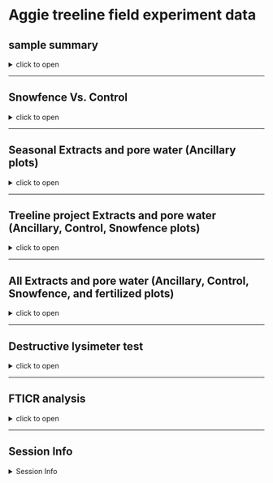 Aggie treeline field experiment data
================

## sample summary

<details>
<summary>
click to open
</summary>

Soils were collected around trees on treelines in the western brooks
range Alaska varying in soil moisture. Three sites were chosen: Tussock
tundra (Mesic), Wet Sedge (Hydric), and Dryas-lichen tundra (Xeric). 8
similar trees were chosen per treatment based on their DBH and proximity
to the treeline. Snow fences were constructed as a treatment to build
larger snow packs around the given trees in winter and compared against
a control group where nothing was done besides sampling. In order to
reduce impact on these tree-plots 8 Ancillary trees were also chosen
based on the same DBH, proximity to treeline parameters and used for
seasonal sampling.  
A previous project conducted at these sites fertilized soils around
similar trees. These soils were also sampled to identify long term
effects of fertilization. Soils were collected from control and
snowfence trees in march and late may/early June (Just after thaw) along
with resin strips (Except in 2020). Soil pore water was taken regularly
during the growing season (2017-2019). During 2019 collection
frequencies reduced due to staffing and were disrupted due to COVID in
2020 with an inability to visit the field sites.

</details>

------------------------------------------------------------------------

## Snowfence Vs. Control

<details>
<summary>
click to open
</summary>

#### Extracts:

K2SO4

<details>
<summary>
click to open
</summary>

<img src="Aggie_report_files/figure-gfm/unnamed-chunk-1-1.png" width="100%" /><img src="Aggie_report_files/figure-gfm/unnamed-chunk-1-2.png" width="100%" /><img src="Aggie_report_files/figure-gfm/unnamed-chunk-1-3.png" width="100%" /><img src="Aggie_report_files/figure-gfm/unnamed-chunk-1-4.png" width="100%" /><img src="Aggie_report_files/figure-gfm/unnamed-chunk-1-5.png" width="100%" /><img src="Aggie_report_files/figure-gfm/unnamed-chunk-1-6.png" width="100%" /><img src="Aggie_report_files/figure-gfm/unnamed-chunk-1-7.png" width="100%" /><img src="Aggie_report_files/figure-gfm/unnamed-chunk-1-8.png" width="100%" /><img src="Aggie_report_files/figure-gfm/unnamed-chunk-1-9.png" width="100%" />

</details>

#### H2O:

<details>
<summary>
click to open
</summary>

<img src="Aggie_report_files/figure-gfm/unnamed-chunk-2-1.png" width="100%" /><img src="Aggie_report_files/figure-gfm/unnamed-chunk-2-2.png" width="100%" /><img src="Aggie_report_files/figure-gfm/unnamed-chunk-2-3.png" width="100%" /><img src="Aggie_report_files/figure-gfm/unnamed-chunk-2-4.png" width="100%" /><img src="Aggie_report_files/figure-gfm/unnamed-chunk-2-5.png" width="100%" />

</details>

#### Pore water:

<details>
<summary>
click to open
</summary>

<img src="Aggie_report_files/figure-gfm/unnamed-chunk-3-1.png" width="100%" /><img src="Aggie_report_files/figure-gfm/unnamed-chunk-3-2.png" width="100%" /><img src="Aggie_report_files/figure-gfm/unnamed-chunk-3-3.png" width="100%" /><img src="Aggie_report_files/figure-gfm/unnamed-chunk-3-4.png" width="100%" /><img src="Aggie_report_files/figure-gfm/unnamed-chunk-3-5.png" width="100%" />

</details>

#### Resin strip:

<details>
<summary>
click to open
</summary>

<img src="Aggie_report_files/figure-gfm/unnamed-chunk-4-1.png" width="100%" /><img src="Aggie_report_files/figure-gfm/unnamed-chunk-4-2.png" width="100%" /><img src="Aggie_report_files/figure-gfm/unnamed-chunk-4-3.png" width="100%" />

</details>
</details>

------------------------------------------------------------------------

## Seasonal Extracts and pore water (Ancillary plots)

<details>
<summary>
click to open
</summary>

#### Extracts:

Due to soil plot concerns only ancillary plots were harvested multiple
times per year. K2SO4:

<details>
<summary>
click to open
</summary>

<img src="Aggie_report_files/figure-gfm/unnamed-chunk-5-1.png" width="100%" /><img src="Aggie_report_files/figure-gfm/unnamed-chunk-5-2.png" width="100%" /><img src="Aggie_report_files/figure-gfm/unnamed-chunk-5-3.png" width="100%" /><img src="Aggie_report_files/figure-gfm/unnamed-chunk-5-4.png" width="100%" /><img src="Aggie_report_files/figure-gfm/unnamed-chunk-5-5.png" width="100%" /><img src="Aggie_report_files/figure-gfm/unnamed-chunk-5-6.png" width="100%" /><img src="Aggie_report_files/figure-gfm/unnamed-chunk-5-7.png" width="100%" /><img src="Aggie_report_files/figure-gfm/unnamed-chunk-5-8.png" width="100%" /><img src="Aggie_report_files/figure-gfm/unnamed-chunk-5-9.png" width="100%" />

</details>

#### H2O:

<details>
<summary>
click to open
</summary>

<img src="Aggie_report_files/figure-gfm/unnamed-chunk-6-1.png" width="100%" /><img src="Aggie_report_files/figure-gfm/unnamed-chunk-6-2.png" width="100%" /><img src="Aggie_report_files/figure-gfm/unnamed-chunk-6-3.png" width="100%" /><img src="Aggie_report_files/figure-gfm/unnamed-chunk-6-4.png" width="100%" /><img src="Aggie_report_files/figure-gfm/unnamed-chunk-6-5.png" width="100%" />

</details>

#### Pore water:

<details>
<summary>
click to open
</summary>

<img src="Aggie_report_files/figure-gfm/unnamed-chunk-7-1.png" width="100%" /><img src="Aggie_report_files/figure-gfm/unnamed-chunk-7-2.png" width="100%" /><img src="Aggie_report_files/figure-gfm/unnamed-chunk-7-3.png" width="100%" /><img src="Aggie_report_files/figure-gfm/unnamed-chunk-7-4.png" width="100%" /><img src="Aggie_report_files/figure-gfm/unnamed-chunk-7-5.png" width="100%" />

</details>

#### Resin strip:

<details>
<summary>
click to open
</summary>
<img src="Aggie_report_files/figure-gfm/unnamed-chunk-8-1.png" width="100%" /><img src="Aggie_report_files/figure-gfm/unnamed-chunk-8-2.png" width="100%" /><img src="Aggie_report_files/figure-gfm/unnamed-chunk-8-3.png" width="100%" />
</details>
</details>

------------------------------------------------------------------------

## Treeline project Extracts and pore water (Ancillary, Control, Snowfence plots)

<details>
<summary>
click to open
</summary>

#### Extracts:

Due to soil plot concerns only ancillary plots were harvested multiple
times per year. K2SO4:

<details>
<summary>
click to open
</summary>

<img src="Aggie_report_files/figure-gfm/unnamed-chunk-9-1.png" width="100%" /><img src="Aggie_report_files/figure-gfm/unnamed-chunk-9-2.png" width="100%" /><img src="Aggie_report_files/figure-gfm/unnamed-chunk-9-3.png" width="100%" /><img src="Aggie_report_files/figure-gfm/unnamed-chunk-9-4.png" width="100%" /><img src="Aggie_report_files/figure-gfm/unnamed-chunk-9-5.png" width="100%" /><img src="Aggie_report_files/figure-gfm/unnamed-chunk-9-6.png" width="100%" /><img src="Aggie_report_files/figure-gfm/unnamed-chunk-9-7.png" width="100%" /><img src="Aggie_report_files/figure-gfm/unnamed-chunk-9-8.png" width="100%" /><img src="Aggie_report_files/figure-gfm/unnamed-chunk-9-9.png" width="100%" />

</details>

#### H2O:

<details>
<summary>
click to open
</summary>

<img src="Aggie_report_files/figure-gfm/unnamed-chunk-10-1.png" width="100%" /><img src="Aggie_report_files/figure-gfm/unnamed-chunk-10-2.png" width="100%" /><img src="Aggie_report_files/figure-gfm/unnamed-chunk-10-3.png" width="100%" /><img src="Aggie_report_files/figure-gfm/unnamed-chunk-10-4.png" width="100%" /><img src="Aggie_report_files/figure-gfm/unnamed-chunk-10-5.png" width="100%" />

</details>

#### Pore water:

<details>
<summary>
click to open
</summary>

<img src="Aggie_report_files/figure-gfm/unnamed-chunk-11-1.png" width="100%" /><img src="Aggie_report_files/figure-gfm/unnamed-chunk-11-2.png" width="100%" /><img src="Aggie_report_files/figure-gfm/unnamed-chunk-11-3.png" width="100%" /><img src="Aggie_report_files/figure-gfm/unnamed-chunk-11-4.png" width="100%" /><img src="Aggie_report_files/figure-gfm/unnamed-chunk-11-5.png" width="100%" />

</details>

#### Resin strip:

<details>
<summary>
click to open
</summary>

Resin strips were extracted in 2M KCl

<img src="Aggie_report_files/figure-gfm/unnamed-chunk-12-1.png" width="100%" /><img src="Aggie_report_files/figure-gfm/unnamed-chunk-12-2.png" width="100%" /><img src="Aggie_report_files/figure-gfm/unnamed-chunk-12-3.png" width="100%" /><img src="Aggie_report_files/figure-gfm/unnamed-chunk-12-4.png" width="100%" /><img src="Aggie_report_files/figure-gfm/unnamed-chunk-12-5.png" width="100%" /><img src="Aggie_report_files/figure-gfm/unnamed-chunk-12-6.png" width="100%" />

</details>
</details>

------------------------------------------------------------------------

## All Extracts and pore water (Ancillary, Control, Snowfence, and fertilized plots)

<details>
<summary>
click to open
</summary>

#### Extracts:

Due to soil plot concerns only ancillary plots were harvested multiple
times per year. K2SO4:

<details>
<summary>
click to open
</summary>

<img src="Aggie_report_files/figure-gfm/unnamed-chunk-13-1.png" width="100%" /><img src="Aggie_report_files/figure-gfm/unnamed-chunk-13-2.png" width="100%" /><img src="Aggie_report_files/figure-gfm/unnamed-chunk-13-3.png" width="100%" /><img src="Aggie_report_files/figure-gfm/unnamed-chunk-13-4.png" width="100%" /><img src="Aggie_report_files/figure-gfm/unnamed-chunk-13-5.png" width="100%" /><img src="Aggie_report_files/figure-gfm/unnamed-chunk-13-6.png" width="100%" /><img src="Aggie_report_files/figure-gfm/unnamed-chunk-13-7.png" width="100%" /><img src="Aggie_report_files/figure-gfm/unnamed-chunk-13-8.png" width="100%" /><img src="Aggie_report_files/figure-gfm/unnamed-chunk-13-9.png" width="100%" />

</details>

#### H2O:

<details>
<summary>
click to open
</summary>

<img src="Aggie_report_files/figure-gfm/unnamed-chunk-14-1.png" width="100%" /><img src="Aggie_report_files/figure-gfm/unnamed-chunk-14-2.png" width="100%" /><img src="Aggie_report_files/figure-gfm/unnamed-chunk-14-3.png" width="100%" /><img src="Aggie_report_files/figure-gfm/unnamed-chunk-14-4.png" width="100%" /><img src="Aggie_report_files/figure-gfm/unnamed-chunk-14-5.png" width="100%" />

</details>

#### Pore water:

<details>
<summary>
click to open
</summary>

<img src="Aggie_report_files/figure-gfm/unnamed-chunk-15-1.png" width="100%" /><img src="Aggie_report_files/figure-gfm/unnamed-chunk-15-2.png" width="100%" /><img src="Aggie_report_files/figure-gfm/unnamed-chunk-15-3.png" width="100%" /><img src="Aggie_report_files/figure-gfm/unnamed-chunk-15-4.png" width="100%" /><img src="Aggie_report_files/figure-gfm/unnamed-chunk-15-5.png" width="100%" />

</details>

#### Resin strip:

<details>
<summary>
click to open
</summary>

Resin strips were extracted in 2M KCl

<img src="Aggie_report_files/figure-gfm/unnamed-chunk-16-1.png" width="100%" /><img src="Aggie_report_files/figure-gfm/unnamed-chunk-16-2.png" width="100%" /><img src="Aggie_report_files/figure-gfm/unnamed-chunk-16-3.png" width="100%" />

</details>
</details>

------------------------------------------------------------------------

## Destructive lysimeter test

<details>
<summary>
click to open
</summary>

#### Pore water:

<details>
<summary>
click to open
</summary>

![](Aggie_report_files/figure-gfm/unnamed-chunk-17-1.png)<!-- -->![](Aggie_report_files/figure-gfm/unnamed-chunk-17-2.png)<!-- -->

</details>

#### Extractions

<details>
<summary>
click to open
</summary>

![](Aggie_report_files/figure-gfm/unnamed-chunk-18-1.png)<!-- -->![](Aggie_report_files/figure-gfm/unnamed-chunk-18-2.png)<!-- -->![](Aggie_report_files/figure-gfm/unnamed-chunk-18-3.png)<!-- -->![](Aggie_report_files/figure-gfm/unnamed-chunk-18-4.png)<!-- -->![](Aggie_report_files/figure-gfm/unnamed-chunk-18-5.png)<!-- -->![](Aggie_report_files/figure-gfm/unnamed-chunk-18-6.png)<!-- -->![](Aggie_report_files/figure-gfm/unnamed-chunk-18-7.png)<!-- -->![](Aggie_report_files/figure-gfm/unnamed-chunk-18-8.png)<!-- -->![](Aggie_report_files/figure-gfm/unnamed-chunk-18-9.png)<!-- -->![](Aggie_report_files/figure-gfm/unnamed-chunk-18-10.png)<!-- -->![](Aggie_report_files/figure-gfm/unnamed-chunk-18-11.png)<!-- -->![](Aggie_report_files/figure-gfm/unnamed-chunk-18-12.png)<!-- -->![](Aggie_report_files/figure-gfm/unnamed-chunk-18-13.png)<!-- -->![](Aggie_report_files/figure-gfm/unnamed-chunk-18-14.png)<!-- -->

</details>
</details>

------------------------------------------------------------------------

## FTICR analysis

<details>
<summary>
click to open
</summary>

Homogenized soil samples collected in the field in early(end of may
begining of June) and late spring (Late June or early July) from 2017,
2018 and 2019 were sent to EMSL for FTICR analysis.

#### 1. FTICR domains

<details>
<summary>
click to open
</summary>

![](Aggie_report_files/figure-gfm/unnamed-chunk-19-1.png)<!-- -->![](Aggie_report_files/figure-gfm/unnamed-chunk-19-2.png)<!-- -->

</details>

#### 2. Comparing polar vs. non-polar extracts

<details>
<summary>
click to open
</summary>

![](Aggie_report_files/figure-gfm/unnamed-chunk-20-1.png)<!-- -->

![](Aggie_report_files/figure-gfm/unnamed-chunk-21-1.png)<!-- -->

Non-polar extracts were strongly dominated by low-O aliphatic molecules
and skewed the overall trends when we combined results from polar and
non-polar extracts. We therefore analyze the two extract types
separately, and focus primarily on the polar (water) extracts.

</details>

#### 3. Polar extracts

<details>
<summary>
click to open
</summary>

###### 3.1. PERMANOVA

<details>
<summary>
click to open
</summary>

|             |  Df | SumsOfSqs |   MeanSqs |     F.Model |        R2 | Pr(\>F) |
|:------------|----:|----------:|----------:|------------:|----------:|--------:|
| Site        |   2 | 0.2048378 | 0.1024189 | 109.2342208 | 0.7080634 |   0.001 |
| Year        |   1 | 0.0011243 | 0.0011243 |   1.1990670 | 0.0038862 |   0.274 |
| Season      |   2 | 0.0013712 | 0.0006856 |   0.7312319 | 0.0047399 |   0.493 |
| Site:Year   |   2 | 0.0278093 | 0.0139047 |  14.8299373 | 0.0961286 |   0.001 |
| Site:Season |   3 | 0.0083759 | 0.0027920 |   2.9777402 | 0.0289529 |   0.034 |
| Year:Season |   1 | 0.0007694 | 0.0007694 |   0.8205613 | 0.0026595 |   0.388 |
| Residuals   |  48 | 0.0450052 | 0.0009376 |          NA | 0.1555696 |      NA |
| Total       |  59 | 0.2892930 |        NA |          NA | 1.0000000 |      NA |

Site, Site:Year were significant (p \< 0.05)

Site accounted for 71 % of total variation among samples (R2= 0.71)

</details>

###### 3.2. PCA

<details>
<summary>
click to open
</summary>

![](Aggie_report_files/figure-gfm/unnamed-chunk-23-1.png)<!-- -->

There was a strong separation among the three Site/soil types. Hydric
and Xeric soils were strongly dominated by aliphatic (simple) molecules,
whereas Mesic soils were dominated by lignin-like, aromatic, and
condensed aromatic (complex) molecules.

![](Aggie_report_files/figure-gfm/unnamed-chunk-24-1.png)<!-- -->![](Aggie_report_files/figure-gfm/unnamed-chunk-24-2.png)<!-- -->

Hydric Only

![](Aggie_report_files/figure-gfm/unnamed-chunk-25-1.png)<!-- -->

</details>

###### 3.3. Van Krevelen

<details>
<summary>
click to open
</summary>
3.3.1. All treatments
<details>
<summary>
click to open
</summary>

![](Aggie_report_files/figure-gfm/unnamed-chunk-26-1.png)<!-- -->![](Aggie_report_files/figure-gfm/unnamed-chunk-26-2.png)<!-- -->

</details>
3.3.2. Unique peaks by site
<details>
<summary>
click to open
</summary>

![](Aggie_report_files/figure-gfm/unnamed-chunk-27-1.png)<!-- -->

| Class              | Xeric | Mesic | Hydric |
|:-------------------|------:|------:|-------:|
| aliphatic          |   172 |   483 |    294 |
| aromatic           |    32 |   135 |     22 |
| condensed aromatic |    10 |    65 |     17 |
| unsaturated/lignin |   122 |   703 |     47 |

</details>
3.3.3. Seasonality Mesic and Hydric
<details>
<summary>
click to open
</summary>

![](Aggie_report_files/figure-gfm/unnamed-chunk-29-1.png)<!-- -->

</details>
</details>
</details>
</details>

------------------------------------------------------------------------

## Session Info

<details>
<summary>
Session Info
</summary>

Date run: 2023-03-02

    ## R version 4.2.2 (2022-10-31 ucrt)
    ## Platform: x86_64-w64-mingw32/x64 (64-bit)
    ## Running under: Windows 10 x64 (build 19045)
    ## 
    ## Matrix products: default
    ## 
    ## locale:
    ## [1] LC_COLLATE=English_United States.utf8 
    ## [2] LC_CTYPE=English_United States.utf8   
    ## [3] LC_MONETARY=English_United States.utf8
    ## [4] LC_NUMERIC=C                          
    ## [5] LC_TIME=English_United States.utf8    
    ## 
    ## attached base packages:
    ## [1] grid      stats     graphics  grDevices utils     datasets  methods  
    ## [8] base     
    ## 
    ## other attached packages:
    ##  [1] lubridate_1.9.0   timechange_0.1.1  ggbiplot_0.55     scales_1.2.1     
    ##  [5] plyr_1.8.8        vegan_2.6-4       lattice_0.20-45   permute_0.9-7    
    ##  [9] forcats_0.5.2     stringr_1.5.0     dplyr_1.0.10      purrr_1.0.0      
    ## [13] readr_2.1.3       tidyr_1.2.1       tibble_3.1.8      ggplot2_3.4.0    
    ## [17] tidyverse_1.3.2   tarchetypes_0.7.4 targets_0.14.2   
    ## 
    ## loaded via a namespace (and not attached):
    ##  [1] nlme_3.1-162        fs_1.5.2            httr_1.4.4         
    ##  [4] future.callr_0.8.1  tools_4.2.2         backports_1.4.1    
    ##  [7] utf8_1.2.2          R6_2.5.1            DBI_1.1.3          
    ## [10] mgcv_1.8-41         colorspace_2.0-3    withr_2.5.0        
    ## [13] tidyselect_1.2.0    processx_3.8.0      compiler_4.2.2     
    ## [16] cli_3.6.0           rvest_1.0.3         xml2_1.3.3         
    ## [19] labeling_0.4.2      callr_3.7.3         digest_0.6.31      
    ## [22] rmarkdown_2.19      pkgconfig_2.0.3     htmltools_0.5.4    
    ## [25] parallelly_1.34.0   highr_0.10          dbplyr_2.2.1       
    ## [28] fastmap_1.1.0       rlang_1.0.6         readxl_1.4.1       
    ## [31] rstudioapi_0.14     shiny_1.7.4         farver_2.1.1       
    ## [34] generics_0.1.3      jsonlite_1.8.4      googlesheets4_1.0.1
    ## [37] magrittr_2.0.3      Matrix_1.5-1        Rcpp_1.0.9         
    ## [40] munsell_0.5.0       fansi_1.0.3         lifecycle_1.0.3    
    ## [43] furrr_0.3.1         stringi_1.7.8       yaml_2.3.6         
    ## [46] MASS_7.3-58.1       promises_1.2.0.1    parallel_4.2.2     
    ## [49] listenv_0.9.0       crayon_1.5.2        miniUI_0.1.1.1     
    ## [52] haven_2.5.1         splines_4.2.2       hms_1.1.2          
    ## [55] knitr_1.41          ps_1.7.2            pillar_1.8.1       
    ## [58] igraph_1.3.5        PNWColors_0.1.0     base64url_1.4      
    ## [61] codetools_0.2-18    reprex_2.0.2        glue_1.6.2         
    ## [64] evaluate_0.19       data.table_1.14.6   modelr_0.1.10      
    ## [67] httpuv_1.6.7        vctrs_0.5.1         tzdb_0.3.0         
    ## [70] cellranger_1.1.0    gtable_0.3.1        future_1.30.0      
    ## [73] assertthat_0.2.1    ggExtra_0.10.0      xfun_0.36          
    ## [76] mime_0.12           xtable_1.8-4        broom_1.0.2        
    ## [79] later_1.3.0         googledrive_2.0.0   gargle_1.2.1       
    ## [82] cluster_2.1.4       globals_0.16.2      ellipsis_0.3.2

</details>
